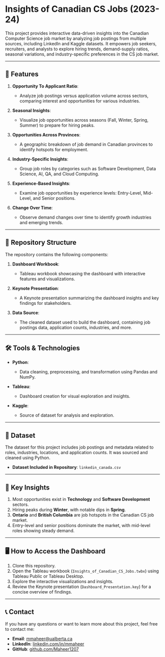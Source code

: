 # Insights of Canadian CS Jobs (2023-24)

This project provides interactive data-driven insights into the Canadian Computer Science job market by analyzing job postings from multiple sources, including LinkedIn and Kaggle datasets. It empowers job seekers, recruiters, and analysts to explore hiring trends, demand-supply ratios, seasonal variations, and industry-specific preferences in the CS job market.

---

## 🚀 Features

1. **Opportunity To Applicant Ratio**:
   - Analyze job postings versus application volume across sectors, comparing interest and opportunities for various industries.

2. **Seasonal Insights**:
   - Visualize job opportunities across seasons (Fall, Winter, Spring, Summer) to prepare for hiring peaks.

3. **Opportunities Across Provinces**:
   - A geographic breakdown of job demand in Canadian provinces to identify hotspots for employment.

4. **Industry-Specific Insights**:
   - Group job roles by categories such as Software Development, Data Science, AI, QA, and Cloud Computing.

5. **Experience-Based Insights**:
   - Examine job opportunities by experience levels: Entry-Level, Mid-Level, and Senior positions.

6. **Change Over Time**:
   - Observe demand changes over time to identify growth industries and emerging trends.

---

## 📁 Repository Structure

The repository contains the following components:

1. **Dashboard Workbook**:
   - Tableau workbook showcasing the dashboard with interactive features and visualizations.

2. **Keynote Presentation**:
   - A Keynote presentation summarizing the dashboard insights and key findings for stakeholders.

3. **Data Source**:
   - The cleaned dataset used to build the dashboard, containing job postings data, application counts, industries, and more.

---

## 🛠 Tools & Technologies

- **Python**:
  - Data cleaning, preprocessing, and transformation using Pandas and NumPy.
  
- **Tableau**:
  - Dashboard creation for visual exploration and insights.
  
- **Kaggle**:
  - Source of dataset for analysis and exploration.

---

## 📂 Dataset

The dataset for this project includes job postings and metadata related to roles, industries, locations, and application counts. It was sourced and cleaned using Python.

- **Dataset Included in Repository**: `linkedin_canada.csv`

---

## 🔑 Key Insights

1. Most opportunities exist in **Technology** and **Software Development** sectors.
2. Hiring peaks during **Winter**, with notable dips in **Spring**.
3. **Ontario** and **British Columbia** are job hotspots in the Canadian CS job market.
4. Entry-level and senior positions dominate the market, with mid-level roles showing steady demand.

---

## 🖥 How to Access the Dashboard

1. Clone this repository.
2. Open the Tableau workbook (`Insights_of_Canadian_CS_Jobs.twbx`) using Tableau Public or Tableau Desktop.
3. Explore the interactive visualizations and insights.
4. Review the Keynote presentation (`Dashboard_Presentation.key`) for a concise overview of findings.

---

## 📞 Contact

If you have any questions or want to learn more about this project, feel free to contact me:

- **Email**: [mmaheer@ualberta.ca](mailto:mmaheer@ualberta.ca)
- **LinkedIn**: [linkedin.com/in/mmaheer](http://www.linkedin.com/in/mmaheer)
- **GitHub**: [github.com/Maheer1207](https://github.com/Maheer1207)

